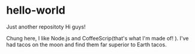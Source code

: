 # hello-world
Just another repositoty
Hi guys!

Chung here, I like Node.js and CoffeeScrip(that's what I'm made of! ).
I've had tacos on the moon and find them far superior to Earth tacos.
